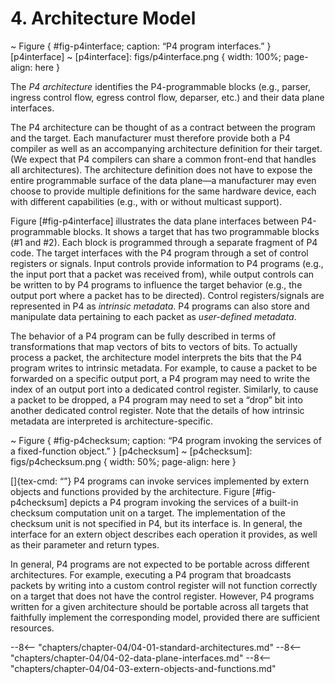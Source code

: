 # 4. Architecture Model


\~ Figure { \#fig-p4interface; caption: “P4 program interfaces.” }
\[p4interface\] \~ \[p4interface\]: figs/p4interface.png { width: 100%;
page-align: here }

The *P4 architecture* identifies the P4-programmable blocks (e.g.,
parser, ingress control flow, egress control flow, deparser, etc.) and
their data plane interfaces.

The P4 architecture can be thought of as a contract between the program
and the target. Each manufacturer must therefore provide both a P4
compiler as well as an accompanying architecture definition for their
target. (We expect that P4 compilers can share a common front-end that
handles all architectures). The architecture definition does not have to
expose the entire programmable surface of the data plane—a manufacturer
may even choose to provide multiple definitions for the same hardware
device, each with different capabilities (e.g., with or without
multicast support).

Figure \[\#fig-p4interface\] illustrates the data plane interfaces
between P4-programmable blocks. It shows a target that has two
programmable blocks (\#1 and \#2). Each block is programmed through a
separate fragment of P4 code. The target interfaces with the P4 program
through a set of control registers or signals. Input controls provide
information to P4 programs (e.g., the input port that a packet was
received from), while output controls can be written to by P4 programs
to influence the target behavior (e.g., the output port where a packet
has to be directed). Control registers/signals are represented in P4 as
*intrinsic metadata*. P4 programs can also store and manipulate data
pertaining to each packet as *user-defined metadata*.

The behavior of a P4 program can be fully described in terms of
transformations that map vectors of bits to vectors of bits. To actually
process a packet, the architecture model interprets the bits that the P4
program writes to intrinsic metadata. For example, to cause a packet to
be forwarded on a specific output port, a P4 program may need to write
the index of an output port into a dedicated control register.
Similarly, to cause a packet to be dropped, a P4 program may need to set
a “drop” bit into another dedicated control register. Note that the
details of how intrinsic metadata are interpreted is
architecture-specific.

\~ Figure { \#fig-p4checksum; caption: “P4 program invoking the services
of a fixed-function object.” } \[p4checksum\] \~ \[p4checksum\]:
figs/p4checksum.png { width: 50%; page-align: here }

\[\]{tex-cmd: “”} P4 programs can invoke services implemented by extern
objects and functions provided by the architecture. Figure
\[\#fig-p4checksum\] depicts a P4 program invoking the services of a
built-in checksum computation unit on a target. The implementation of
the checksum unit is not specified in P4, but its interface is. In
general, the interface for an extern object describes each operation it
provides, as well as their parameter and return types.

In general, P4 programs are not expected to be portable across different
architectures. For example, executing a P4 program that broadcasts
packets by writing into a custom control register will not function
correctly on a target that does not have the control register. However,
P4 programs written for a given architecture should be portable across
all targets that faithfully implement the corresponding model, provided
there are sufficient resources.

--8<-- "chapters/chapter-04/04-01-standard-architectures.md"
--8<-- "chapters/chapter-04/04-02-data-plane-interfaces.md"
--8<-- "chapters/chapter-04/04-03-extern-objects-and-functions.md"
